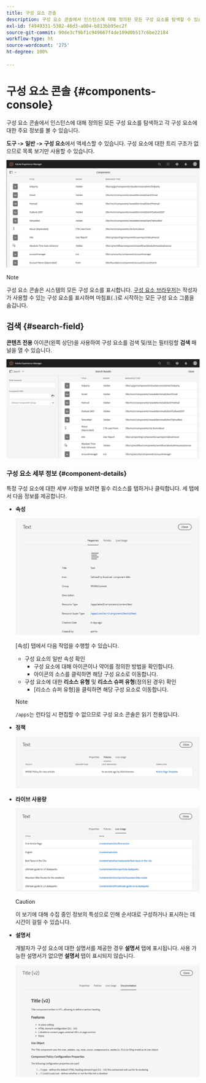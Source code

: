 ```yaml
---
title: 구성 요소 콘솔
description: 구성 요소 콘솔에서 인스턴스에 대해 정의된 모든 구성 요소를 탐색할 수 있습니다.
exl-id: f4949331-5302-46d3-a004-b813bb95ec2f
source-git-commit: 90de3cf9bf1c949667f4de109d0b517c6be22184
workflow-type: ht
source-wordcount: '275'
ht-degree: 100%

---
```


# 구성 요소 콘솔 {#components-console}

구성 요소 콘솔에서 인스턴스에 대해 정의된 모든 구성 요소를 탐색하고 각 구성 요소에 대한 주요 정보를 볼 수 있습니다.

**도구 ->** **일반 ->** **구성 요소**&#x200B;에서 액세스할 수 있습니다. 구성 요소에 대한 트리 구조가 없으므로 목록 보기만 사용할 수 있습니다.

![구성 요소 콘솔](/help/sites-cloud/authoring/assets/components-console.png)

>[!NOTE]
>
>구성 요소 콘솔은 시스템의 모든 구성 요소를 표시합니다. [구성 요소 브라우저](/help/sites-cloud/authoring/fundamentals/environment-tools.md#components-browser)는 작성자가 사용할 수 있는 구성 요소를 표시하며 마침표(`.`)로 시작하는 모든 구성 요소 그룹을 숨깁니다.

## 검색 {#search-field}

**콘텐츠 전용** 아이콘(왼쪽 상단)을 사용하여 구성 요소를 검색 및/또는 필터링할 **검색** 패널을 열 수 있습니다.

![구성 요소 콘솔에서 검색](/help/sites-cloud/authoring/assets/components-console-search.png)

### 구성 요소 세부 정보 {#component-details}

특정 구성 요소에 대한 세부 사항을 보려면 필수 리소스를 탭하거나 클릭합니다. 세 탭에서 다음 정보를 제공합니다.

* **속성**

   ![구성 요소 콘솔 속성](/help/sites-cloud/authoring/assets/components-console-properties.png)

   [속성] 탭에서 다음 작업을 수행할 수 있습니다.

   * 구성 요소의 일반 속성 확인
      * 구성 요소에 대해 아이콘이나 약어를 정의한 방법을 확인합니다. <!-- View how the [icon or abbreviation has been defined](/help/sites-developing/components-basics.md#component-icon-in-touch-ui) for the component.-->
      * 아이콘의 소스를 클릭하면 해당 구성 요소로 이동합니다.
   * 구성 요소에 대한 **리소스 유형** 및 **리소스 슈퍼 유형**(정의된 경우) 확인
      * [리소스 슈퍼 유형]을 클릭하면 해당 구성 요소로 이동합니다.

   >[!NOTE]
   >
   >`/apps`는 런타임 시 편집할 수 없으므로 구성 요소 콘솔은 읽기 전용입니다.

* **정책**

   ![구성 요소 콘솔 정책](/help/sites-cloud/authoring/assets/components-console-policies.png)

* **라이브 사용량**

   ![구성 요소의 라이브 사용량](/help/sites-cloud/authoring/assets/components-console-live-usage.png)

   >[!CAUTION]
   >
   >이 보기에 대해 수집 중인 정보의 특성으로 인해 순서대로 구성하거나 표시하는 데 시간이 걸릴 수 있습니다.

* **설명서**

   개발자가 구성 요소에 대한 설명서를 제공한 경우 **설명서** 탭에 표시됩니다. 사용 가능한 설명서가 없으면 **설명서** 탭이 표시되지 않습니다. <!-- If the developer has provided [documentation for the component](/help/sites-developing/developing-components.md#documenting-your-component), it will appear on the **Documentation** tab. If there is no documentation available, the **Documentation** tab will not be shown.-->

   ![구성 요소 설명서](/help/sites-cloud/authoring/assets/components-console-documentation.png)
